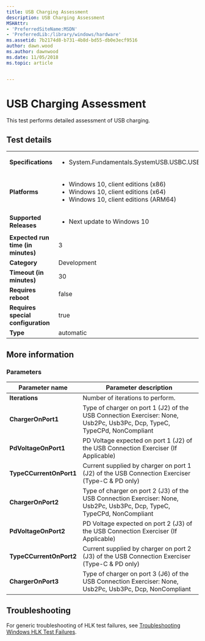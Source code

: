 ```yaml
---
title: USB Charging Assessment
description: USB Charging Assessment
MSHAttr:
- 'PreferredSiteName:MSDN'
- 'PreferredLib:/library/windows/hardware'
ms.assetid: 7b2174d8-b731-4b8d-bd55-db0e3ecf9516
author: dawn.wood
ms.author: dawnwood
ms.date: 11/05/2018
ms.topic: article


---
```


# <span id="p_hlk_test.6f850c14-ef5a-4a80-9c42-43321b4adef0"></span>USB Charging Assessment


This test performs detailed assessment of USB charging.

## Test details

|||
|---|---|
| **Specifications**  | <ul><li>System.Fundamentals.SystemUSB.USBC.USBTypeCCharging</li></ul> |  
| **Platforms**   | <ul><li>Windows 10, client editions (x86)</li><li>Windows 10, client editions (x64)</li><li>Windows 10, client editions (ARM64)</li></ul> |
| **Supported Releases** | <ul><li>Next update to Windows 10</li></ul> |
|**Expected run time (in minutes)**| 3 |
|**Category**| Development |
|**Timeout (in minutes)**| 30 |
|**Requires reboot**| false |
|**Requires special configuration**| true |
|**Type**| automatic |



## <span id="More_information"></span><span id="more_information"></span><span id="MORE_INFORMATION"></span>More information


### <span id="Parameters"></span><span id="parameters"></span><span id="PARAMETERS"></span>Parameters

| Parameter name          | Parameter description                                                                                                   |
|-------------------------|-------------------------------------------------------------------------------------------------------------------------|
| **Iterations**          | Number of iterations to perform.                                                                                        |
| **ChargerOnPort1**      | Type of charger on port 1 (J2) of the USB Connection Exerciser: None, Usb2Pc, Usb3Pc, Dcp, TypeC, TypeCPd, NonCompliant |
| **PdVoltageOnPort1**    | PD Voltage expected on port 1 (J2) of the USB Connection Exerciser (If Applicable)                                      |
| **TypeCCurrentOnPort1** | Current supplied by charger on port 1 (J2) of the USB Connection Exerciser (Type-C & PD only)                           |
| **ChargerOnPort2**      | Type of charger on port 2 (J3) of the USB Connection Exerciser: None, Usb2Pc, Usb3Pc, Dcp, TypeC, TypeCPd, NonCompliant |
| **PdVoltageOnPort2**    | PD Voltage expected on port 2 (J3) of the USB Connection Exerciser (If Applicable)                                      |
| **TypeCCurrentOnPort2** | Current supplied by charger on port 2 (J3) of the USB Connection Exerciser (Type-C & PD only)                           |
| **ChargerOnPort3**      | Type of charger on port 3 (J6) of the USB Connection Exerciser: None, Usb2Pc, Usb3Pc, Dcp, NonCompliant                 |



## <span id="Troubleshooting"></span><span id="troubleshooting"></span><span id="TROUBLESHOOTING"></span>Troubleshooting


For generic troubleshooting of HLK test failures, see [Troubleshooting Windows HLK Test Failures](../user/troubleshooting-windows-hlk-test-failures.md).











